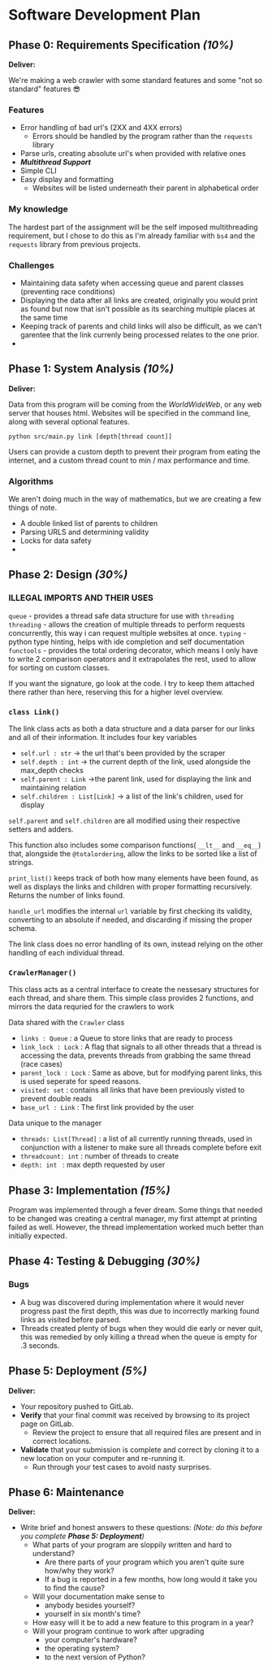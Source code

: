 # Software Development Plan

## Phase 0: Requirements Specification *(10%)*

**Deliver:**

<!-- *   A detailed written description of the problem this program aims to solve.
*   Describe what a *good* solution looks like.
    *   List what you already know how to do.
    *   Point out any challenges that you can foresee. -->

We're making a web crawler with some standard features and some "not so standard" features 😎

### Features
- Error handling of bad url's (2XX and 4XX errors)
  - Errors should be handled by the program rather than the `requests` library
- Parse urls, creating absolute url's when provided with relative ones
- ***Multithread Support***
- Simple CLI 
- Easy display and formatting
  - Websites will be listed underneath their parent in alphabetical order

### My knowledge
The hardest part of the assignment will be the self imposed multithreading requirement, but I chose to do this as I'm already familiar with `bs4` and the `requests` library from previous projects.

### Challenges
- Maintaining data safety when accessing queue and parent classes (preventing race conditions)
- Displaying the data after all links are created, originally you would print as found but now that isn't possible as its searching multiple places at the same time
- Keeping track of parents and child links will also be difficult, as we can't garentee that the link currenly being processed relates to the one prior.
- 
## Phase 1: System Analysis *(10%)*

**Deliver:**

<!-- *   List all of the data that is used by the program, making note of where it comes from.
*   Explain what form the output will take.
*   Describe what algorithms and formulae will be used (but don't write them yet). -->

Data from this program will be coming from the *WorldWideWeb*, or any web server that houses html.  Websites will be specified in the command line, along with several optional features.

```
python src/main.py link [depth[thread count]]
```

Users can provide a custom depth to prevent their program from eating the internet, and a custom thread count to min / max performance and time.

### Algorithms
We aren't doing much in the way of mathematics, but we are creating a few things of note.

- A double linked list of parents to children
- Parsing URLS and determining validity
- Locks for data safety
- 
## Phase 2: Design *(30%)*

### ILLEGAL IMPORTS AND THEIR USES
`queue` - provides a thread safe data structure for use with `threading`
`threading` - allows the creation of multiple threads to perform requests concurrently, this way i can request multiple websites at once.
`typing` - python type hinting, helps with ide completion and self documentation
`functools` - provides the total ordering decorator, which means I only have to write 2 comparison operators and it extrapolates the rest, used to allow for sorting on custom classes.

<!-- **Deliver:**

*   Function signatures that include:
    *   Descriptive names.
    *   Parameter lists.
    *   Documentation strings that explain the purpose, inputs and outputs.
*   Pseudocode that captures how each function works.
    *   Explain what happens in the face of good and bad input.
    *   Write a few specific examples that occurred to you. -->

If you want the signature, go look at the code.  I try to keep them attached there rather than here, reserving this for a higher level overview.

### `class Link()`
The link class acts as both a data structure and a data parser for our links and all of their information.  It includes four key variables

- `self.url : str` -> the url that's been provided by the scraper
- `self.depth : int` -> the current depth of the link, used alongside the max_depth checks
- `self.parent : Link` ->the parent link, used for displaying the link and maintaining relation
- `self.children : List[Link]` -> a list of the link's children, used for display
  
`self.parent` and `self.children` are all modified using their respective setters and adders.

This function also includes some comparison functions( `__lt__` and `__eq__`) that, alongside the `@totalordering`, allow the links to be sorted like a list of strings.

`print_list()` keeps track of both how many elements have been found, as well as displays the links and children with proper formatting recursively.  Returns the number of links found.

`handle_url` modifies the internal `url` variable by first checking its validity, converting to an absolute if needed, and discarding if missing the proper schema.

The link class does no error handling of its own, instead relying on the other handling of each individual thread.


### `CrawlerManager()`

This class acts as a central interface to create the nessesary structures for each thread, and share them.  This simple class provides 2 functions, and mirrors the data requried for the crawlers to work

Data shared with the `Crawler` class
- `links : Queue` : a Queue to store links that are ready to process
- `link_lock : Lock` : A flag that signals to all other threads that a thread is accessing the data, prevents threads from grabbing the same thread (race cases)
- `parent_lock : Lock` : Same as above, but for modifying parent links, this is used seperate for speed reasons.
- `visited: set` : contains all links that have been previously visted to prevent double reads
- `base_url : Link` : The first link provided by the user

Data unique to the manager
- `threads: List[Thread]` : a list of all currently running threads, used in conjunction with a listener to make sure all threads complete before exit
- `threadcount: int` : number of threads to create
- `depth: int ` : max depth requested by user
  
###
## Phase 3: Implementation *(15%)*

<!-- **Deliver:**

*   (More or less) working Python code.
*   Note any relevant and interesting events that happened while you wrote the code.
    *   e.g. things you learned, things that didn't go according to plan -->

Program was implemented through a fever dream.  Some things that needed to be changed was creating a central manager, my first attempt at printing failed as well.  However, the thread implementation worked much better than initially expected.


## Phase 4: Testing & Debugging *(30%)*

<!-- **Deliver:**

*   A set of test cases that you have personally run on your computer.
    *   Include a description of what happened for each test case.
    *   For any bugs discovered, describe their cause and remedy.
*   Write your test cases in plain language such that a non-coder could run them and replicate your experience. -->

### Bugs
- A bug was discovered during implementation where it would never progress past the first depth, this was due to incorrectly marking found links as visited before parsed.
- Threads created plenty of bugs when they would die early or never quit, this was remedied by only killing a thread when the queue is empty for .3 seconds.

## Phase 5: Deployment *(5%)*

**Deliver:**

*   Your repository pushed to GitLab.
*   **Verify** that your final commit was received by browsing to its project page on GitLab.
    *   Review the project to ensure that all required files are present and in correct locations.
*   **Validate** that your submission is complete and correct by cloning it to a new location on your computer and re-running it.
    *   Run through your test cases to avoid nasty surprises.


## Phase 6: Maintenance

**Deliver:**

*   Write brief and honest answers to these questions: *(Note: do this before you complete **Phase 5: Deployment**)*
    *   What parts of your program are sloppily written and hard to understand?
        *   Are there parts of your program which you aren't quite sure how/why they work?
        *   If a bug is reported in a few months, how long would it take you to find the cause?
    *   Will your documentation make sense to
        *   anybody besides yourself?
        *   yourself in six month's time?
    *   How easy will it be to add a new feature to this program in a year?
    *   Will your program continue to work after upgrading
        *   your computer's hardware?
        *   the operating system?
        *   to the next version of Python?
